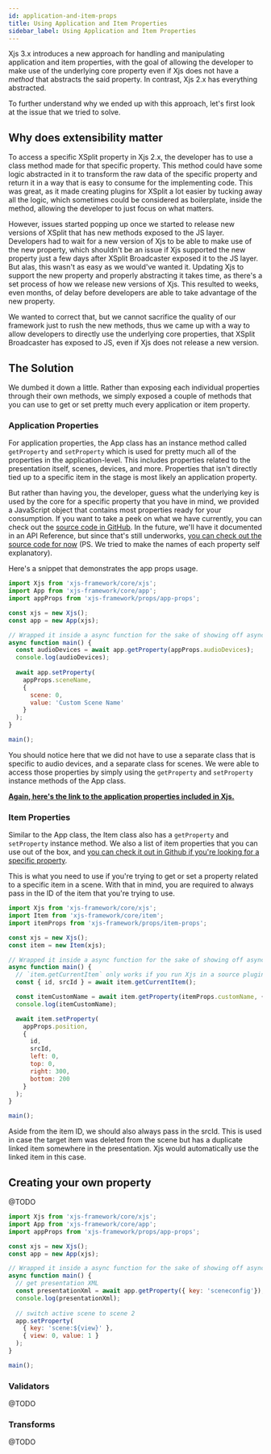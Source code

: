 ```yaml
---
id: application-and-item-props
title: Using Application and Item Properties
sidebar_label: Using Application and Item Properties
---
```


Xjs 3.x introduces a new approach for handling and manipulating application and item properties, with the goal of allowing the developer to make use of the underlying core property even if Xjs does not have a *method* that abstracts the said property. In contrast, Xjs 2.x has everything abstracted.

To further understand why we ended up with this approach, let's first look at the issue that we tried to solve.

## Why does extensibility matter

To access a specific XSplit property in Xjs 2.x, the developer has to use a class method made for that specific property. This method could have some logic abstracted in it to transform the raw data of the specific property and return it in a way that is easy to consume for the implementing code. This was great, as it made creating plugins for XSplit a lot easier by tucking away all the logic, which sometimes could be considered as boilerplate, inside the method, allowing the developer to just focus on what matters.

However, issues started popping up once we started to release new versions of XSplit that has new methods exposed to the JS layer. Developers had to wait for a new version of Xjs to be able to make use of the new property, which shouldn't be an issue if Xjs supported the new property just a few days after XSplit Broadcaster exposed it to the JS layer. But alas, this wasn't as easy as we would've wanted it. Updating Xjs to support the new property and properly abstracting it takes time, as there's a set process of how we release new versions of Xjs. This resulted to weeks, even months, of delay before developers are able to take advantage of the new property.

We wanted to correct that, but we cannot sacrifice the quality of our framework just to rush the new methods, thus we came up with a way to allow developers to directly use the underlying core properties, that XSplit Broadcaster has exposed to JS, even if Xjs does not release a new version.

## The Solution

We dumbed it down a little. Rather than exposing each individual properties through their own methods, we simply exposed a couple of methods that you can use to get or set pretty much every application or item property.

### Application Properties

For application properties, the App class has an instance method called `getProperty` and `setProperty` which is used for pretty much all of the properties in the application-level. This includes properties related to the presentation itself, scenes, devices, and more. Properties that isn't directly tied up to a specific item in the stage is most likely an application property.

But rather than having you, the developer, guess what the underlying key is used by the core for a specific property that you have in mind, we provided a JavaScript object that contains most properties ready for your consumption. If you want to take a peek on what we have currently, you can check out the [source code in GitHub](https://github.com/dcefram/xjs/blob/master/src/props/app-props.ts). In the future, we'll have it documented in an API Reference, but since that's still underworks, [you can check out the source code for now](https://github.com/dcefram/xjs/blob/master/src/props/app-props.ts) (PS. We tried to make the names of each property self explanatory).

Here's a snippet that demonstrates the app props usage.

```javascript
import Xjs from 'xjs-framework/core/xjs';
import App from 'xjs-framework/core/app';
import appProps from 'xjs-framework/props/app-props';

const xjs = new Xjs();
const app = new App(xjs);

// Wrapped it inside a async function for the sake of showing off async-await.
async function main() {
  const audioDevices = await app.getProperty(appProps.audioDevices);
  console.log(audioDevices);
  
  await app.setProperty(
    appProps.sceneName, 
    { 
      scene: 0, 
      value: 'Custom Scene Name'
    }
  );
}

main();
```

You should notice here that we did not have to use a separate class that is specific to audio devices, and a separate class for scenes. We were able to access those properties by simply using the `getProperty` and `setProperty` instance methods of the App class.

**[Again, here's the link to the application properties included in Xjs.](https://github.com/dcefram/xjs/blob/master/src/props/app-props.ts)**

### Item Properties

Similar to the App class, the Item class also has a `getProperty` and `setProperty` instance method. We also a list of item properties that you can use out of the box, and [you can check it out in Github if you're looking for a specific property](https://github.com/dcefram/xjs/blob/master/src/props/item-props.ts).

This is what you need to use if you're trying to get or set a property related to a specific item in a scene. With that in mind, you are required to always pass in the ID of the item that you're trying to use.

```javascript
import Xjs from 'xjs-framework/core/xjs';
import Item from 'xjs-framework/core/item';
import itemProps from 'xjs-framework/props/item-props';

const xjs = new Xjs();
const item = new Item(xjs);

// Wrapped it inside a async function for the sake of showing off async-await.
async function main() {
  // `item.getCurrentItem` only works if you run Xjs in a source plugin
  const { id, srcId } = await item.getCurrentItem();

  const itemCustomName = await item.getProperty(itemProps.customName, { id, srcId });
  console.log(itemCustomName);

  await item.setProperty(
    appProps.position, 
    { 
      id,
      srcId,
      left: 0,
      top: 0,
      right: 300,
      bottom: 200
    }
  );
}

main();
```

Aside from the item ID, we should also always pass in the srcId. This is used in case the target item was deleted from the scene but has a duplicate linked item somewhere in the presentation. Xjs would automatically use the linked item in this case.

## Creating your own property

@TODO

```javascript
import Xjs from 'xjs-framework/core/xjs';
import App from 'xjs-framework/core/app';
import appProps from 'xjs-framework/props/app-props';

const xjs = new Xjs();
const app = new App(xjs);

// Wrapped it inside a async function for the sake of showing off async-await.
async function main() {
  // get presentation XML
  const presentationXml = await app.getProperty({ key: 'sceneconfig'});
  console.log(presentationXml);
  
  // switch active scene to scene 2
  app.setProperty(
    { key: 'scene:${view}' }, 
    { view: 0, value: 1 }
  );
}

main();
```



### Validators

@TODO

### Transforms

@TODO